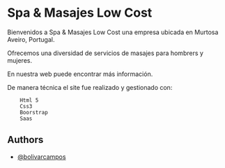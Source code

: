 
# Spa & Masajes Low Cost  

Bienvenidos a Spa & Masajes Low Cost una empresa ubicada en Murtosa Aveiro, Portugal.

Ofrecemos una diversidad de servicios de masajes para hombrers y mujeres.

En nuestra web puede encontrar más información.

De manera técnica el site fue realizado y gestionado con:

        Html 5
        Css3
        Boorstrap
        Saas





## Authors

- [@bolivarcampos](https://github.com/bolivarcampos)

